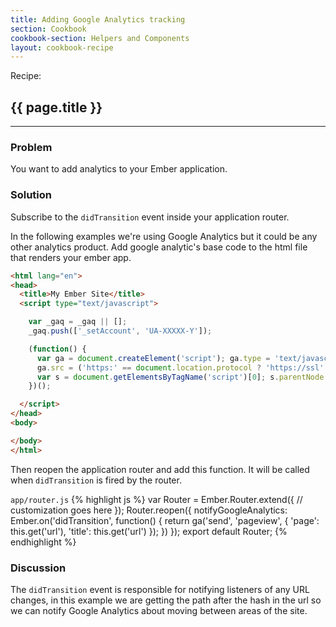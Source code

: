 ```yaml
---
title: Adding Google Analytics tracking
section: Cookbook
cookbook-section: Helpers and Components
layout: cookbook-recipe
---
```

<span class="recipe-label">Recipe:</span>
## {{ page.title }}
-----
### Problem

You want to add analytics to your Ember application.

### Solution
Subscribe to the `didTransition` event inside your application router.

In the following examples we're using Google Analytics but it could be any other analytics product.
Add google analytic's base code to the html file that renders your ember app.

```html
<html lang="en">
<head>
  <title>My Ember Site</title>
  <script type="text/javascript">

    var _gaq = _gaq || [];
    _gaq.push(['_setAccount', 'UA-XXXXX-Y']);

    (function() {
      var ga = document.createElement('script'); ga.type = 'text/javascript'; ga.async = true;
      ga.src = ('https:' == document.location.protocol ? 'https://ssl' : 'http://www') + '.google-analytics.com/ga.js';
      var s = document.getElementsByTagName('script')[0]; s.parentNode.insertBefore(ga, s);
    })();

  </script>
</head>
<body>

</body>
</html>
```

Then reopen the application router and add this function. It will be called when
`didTransition` is fired by the router.

`app/router.js`
{% highlight js %}
var Router = Ember.Router.extend({
  // customization goes here
});
Router.reopen({
  notifyGoogleAnalytics: Ember.on('didTransition', function() {
    return ga('send', 'pageview', {
        'page': this.get('url'),
        'title': this.get('url')
      });
  })
});
export default Router;
{% endhighlight %}

### Discussion

The `didTransition` event is responsible for notifying listeners of any URL
changes, in this example we are getting the path after the hash in the url so we
can notify Google Analytics about moving between areas of the site.


<!--[JSBin Example](http://jsbin.com/xebevu)-->
